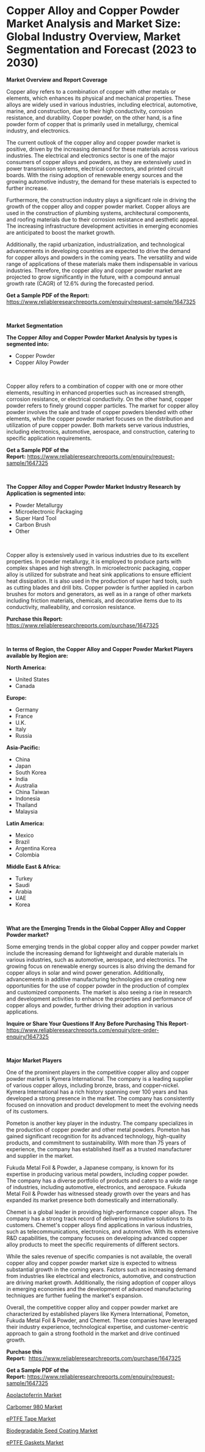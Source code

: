 <p><h1>Copper Alloy and Copper Powder Market Analysis and Market Size: Global Industry Overview, Market Segmentation and Forecast (2023 to 2030)</h1></p><p><strong>Market Overview and Report Coverage</strong></p>
<p><p>Copper alloy refers to a combination of copper with other metals or elements, which enhances its physical and mechanical properties. These alloys are widely used in various industries, including electrical, automotive, marine, and construction, due to their high conductivity, corrosion resistance, and durability. Copper powder, on the other hand, is a fine powder form of copper that is primarily used in metallurgy, chemical industry, and electronics.</p><p>The current outlook of the copper alloy and copper powder market is positive, driven by the increasing demand for these materials across various industries. The electrical and electronics sector is one of the major consumers of copper alloys and powders, as they are extensively used in power transmission systems, electrical connectors, and printed circuit boards. With the rising adoption of renewable energy sources and the growing automotive industry, the demand for these materials is expected to further increase.</p><p>Furthermore, the construction industry plays a significant role in driving the growth of the copper alloy and copper powder market. Copper alloys are used in the construction of plumbing systems, architectural components, and roofing materials due to their corrosion resistance and aesthetic appeal. The increasing infrastructure development activities in emerging economies are anticipated to boost the market growth.</p><p>Additionally, the rapid urbanization, industrialization, and technological advancements in developing countries are expected to drive the demand for copper alloys and powders in the coming years. The versatility and wide range of applications of these materials make them indispensable in various industries. Therefore, the copper alloy and copper powder market are projected to grow significantly in the future, with a compound annual growth rate (CAGR) of 12.6% during the forecasted period.</p></p>
<p><strong>Get a Sample PDF of the Report:</strong> <a href="https://www.reliableresearchreports.com/enquiry/request-sample/1647325">https://www.reliableresearchreports.com/enquiry/request-sample/1647325</a></p>
<p>&nbsp;</p>
<p><strong>Market Segmentation</strong></p>
<p><strong>The Copper Alloy and Copper Powder Market Analysis by types is segmented into:</strong></p>
<p><ul><li>Copper Powder</li><li>Copper Alloy Powder</li></ul></p>
<p>&nbsp;</p>
<p><p>Copper alloy refers to a combination of copper with one or more other elements, resulting in enhanced properties such as increased strength, corrosion resistance, or electrical conductivity. On the other hand, copper powder refers to finely ground copper particles. The market for copper alloy powder involves the sale and trade of copper powders blended with other elements, while the copper powder market focuses on the distribution and utilization of pure copper powder. Both markets serve various industries, including electronics, automotive, aerospace, and construction, catering to specific application requirements.</p></p>
<p><strong>Get a Sample PDF of the Report:</strong>&nbsp;<a href="https://www.reliableresearchreports.com/enquiry/request-sample/1647325">https://www.reliableresearchreports.com/enquiry/request-sample/1647325</a></p>
<p>&nbsp;</p>
<p><strong>The Copper Alloy and Copper Powder Market Industry Research by Application is segmented into:</strong></p>
<p><ul><li>Powder Metallurgy</li><li>Microelectronic Packaging</li><li>Super Hard Tool</li><li>Carbon Brush</li><li>Other</li></ul></p>
<p>&nbsp;</p>
<p><p>Copper alloy is extensively used in various industries due to its excellent properties. In powder metallurgy, it is employed to produce parts with complex shapes and high strength. In microelectronic packaging, copper alloy is utilized for substrate and heat sink applications to ensure efficient heat dissipation. It is also used in the production of super hard tools, such as cutting blades and drill bits. Copper powder is further applied in carbon brushes for motors and generators, as well as in a range of other markets including friction materials, chemicals, and decorative items due to its conductivity, malleability, and corrosion resistance.</p></p>
<p><strong>Purchase this Report:</strong>&nbsp; <a href="https://www.reliableresearchreports.com/purchase/1647325">https://www.reliableresearchreports.com/purchase/1647325</a></p>
<p>&nbsp;</p>
<p><strong>In terms of Region, the Copper Alloy and Copper Powder Market Players available by Region are:</strong></p>
<p>
    <p> <strong> North America: </strong>
        <ul>
            <li>United States</li>
            <li>Canada</li>
        </ul>
        </p> 
    <p> <strong> Europe: </strong>
        <ul>
            <li>Germany</li>
            <li>France</li>
            <li>U.K.</li>
            <li>Italy</li>
            <li>Russia</li>
        </ul>
        </p> 
    <p> <strong> Asia-Pacific: </strong>
        <ul>
            <li>China</li>
            <li>Japan</li>
            <li>South Korea</li>
            <li>India</li>
            <li>Australia</li>
            <li>China Taiwan</li>
            <li>Indonesia</li>
            <li>Thailand</li>
            <li>Malaysia</li>
        </ul>
        </p> 
    <p> <strong> Latin America: </strong>
        <ul>
            <li>Mexico</li>
            <li>Brazil</li>
            <li>Argentina Korea</li>
            <li>Colombia</li>
        </ul>
        </p> 
    <p> <strong> Middle East & Africa: </strong>
        <ul>
            <li>Turkey</li>
            <li>Saudi</li>
            <li>Arabia</li>
            <li>UAE</li>
            <li>Korea</li>
        </ul>
    </p>
    </p>
<p>&nbsp;</p>
<p><strong>What are the Emerging Trends in the Global Copper Alloy and Copper Powder market?</strong></p>
<p><p>Some emerging trends in the global copper alloy and copper powder market include the increasing demand for lightweight and durable materials in various industries, such as automotive, aerospace, and electronics. The growing focus on renewable energy sources is also driving the demand for copper alloys in solar and wind power generation. Additionally, advancements in additive manufacturing technologies are creating new opportunities for the use of copper powder in the production of complex and customized components. The market is also seeing a rise in research and development activities to enhance the properties and performance of copper alloys and powder, further driving their adoption in various applications.</p></p>
<p><strong>Inquire or Share Your Questions If Any Before Purchasing This Report</strong>- <a href="https://www.reliableresearchreports.com/enquiry/pre-order-enquiry/1647325">https://www.reliableresearchreports.com/enquiry/pre-order-enquiry/1647325</a></p>
<p>&nbsp;</p>
<p><strong>Major Market Players</strong></p>
<p><p>One of the prominent players in the competitive copper alloy and copper powder market is Kymera International. The company is a leading supplier of various copper alloys, including bronze, brass, and copper-nickel. Kymera International has a rich history spanning over 100 years and has developed a strong presence in the market. The company has consistently focused on innovation and product development to meet the evolving needs of its customers.</p><p>Pometon is another key player in the industry. The company specializes in the production of copper powder and other metal powders. Pometon has gained significant recognition for its advanced technology, high-quality products, and commitment to sustainability. With more than 75 years of experience, the company has established itself as a trusted manufacturer and supplier in the market.</p><p>Fukuda Metal Foil & Powder, a Japanese company, is known for its expertise in producing various metal powders, including copper powder. The company has a diverse portfolio of products and caters to a wide range of industries, including automotive, electronics, and aerospace. Fukuda Metal Foil & Powder has witnessed steady growth over the years and has expanded its market presence both domestically and internationally.</p><p>Chemet is a global leader in providing high-performance copper alloys. The company has a strong track record of delivering innovative solutions to its customers. Chemet's copper alloys find applications in various industries, such as telecommunications, electronics, and automotive. With its extensive R&D capabilities, the company focuses on developing advanced copper alloy products to meet the specific requirements of different sectors.</p><p>While the sales revenue of specific companies is not available, the overall copper alloy and copper powder market size is expected to witness substantial growth in the coming years. Factors such as increasing demand from industries like electrical and electronics, automotive, and construction are driving market growth. Additionally, the rising adoption of copper alloys in emerging economies and the development of advanced manufacturing techniques are further fueling the market's expansion.</p><p>Overall, the competitive copper alloy and copper powder market are characterized by established players like Kymera International, Pometon, Fukuda Metal Foil & Powder, and Chemet. These companies have leveraged their industry experience, technological expertise, and customer-centric approach to gain a strong foothold in the market and drive continued growth.</p></p>
<p><strong>Purchase this Report:</strong>&nbsp;&nbsp;<a href="https://www.reliableresearchreports.com/purchase/1647325">https://www.reliableresearchreports.com/purchase/1647325</a></p>
<p></p>
<p><strong>Get a Sample PDF of the Report:</strong>&nbsp;<a href="https://www.reliableresearchreports.com/enquiry/request-sample/1647325">https://www.reliableresearchreports.com/enquiry/request-sample/1647325</a></p>
<p><p><a href="https://medium.com/@mariliehowe/apolactoferrin-market-analysis-its-cagr-market-segmentation-and-global-industry-overview-41d088556a22">Apolactoferrin Market</a></p><p><a href="https://medium.com/@lupeosinski/carbomer-980-market-insight-market-trends-growth-forecasted-from-2023-to-2030-500e0a3768a2">Carbomer 980 Market</a></p><p><a href="https://medium.com/@geoanderson1978/eptfe-tape-market-insight-market-trends-growth-forecasted-from-2023-to-2030-2c723e1946ba">ePTFE Tape Market</a></p><p><a href="https://medium.com/@beauhagenes2023/biodegradable-seed-coating-market-size-and-market-trends-complete-industry-overview-2023-to-2030-760608d7f9ad">Biodegradable Seed Coating Market</a></p><p><a href="https://medium.com/@damionrunte/eptfe-gaskets-market-the-key-to-successful-business-strategy-forecast-till-2030-25514f4f94d7">ePTFE Gaskets Market</a></p></p>